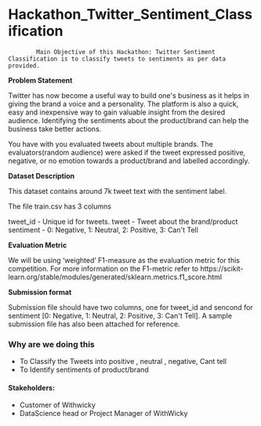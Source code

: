 # Hackathon_Twitter_Sentiment_Classification
            Main Objective of this Hackathon: Twitter Sentiment Classification is to classify tweets to sentiments as per data provided. 


<b>Problem Statement</b>
<p>Twitter has now become a useful way to build one's business as it helps in giving the brand a voice and a personality. The platform is also a quick, easy and inexpensive way to gain valuable insight from the desired audience. Identifying the sentiments about the product/brand can help the business take better actions.</p>

You have with you evaluated tweets about multiple brands. The evaluators(random audience) were asked if the tweet expressed positive, negative, or no emotion towards a product/brand and labelled accordingly.

<b>Dataset Description</b> 
<p>This dataset contains around 7k tweet text with the sentiment label.

The file train.csv has 3 columns

tweet_id - Unique id for tweets. tweet - Tweet about the brand/product sentiment - 0: Negative, 1: Neutral, 2: Positive, 3: Can't Tell </p>

<b>Evaluation Metric</b> 
<p> We will be using ‘weighted’ F1-measure as the evaluation metric for this competition. For more information on the F1-metric refer to https://scikit-learn.org/stable/modules/generated/sklearn.metrics.f1_score.html  </p>

<b>Submission format</b> 
<p> Submission file should have two columns, one for tweet_id and sencond for sentiment [0: Negative, 1: Neutral, 2: Positive, 3: Can't Tell]. A sample submission file has also been attached for reference. </p>

### Why are we doing this
- To Classify the Tweets into positive , neutral , negative, Cant tell
- To Identify sentiments of product/brand


#### Stakeholders:
- Customer of Withwicky 
- DataScience head or Project Manager of WithWicky
